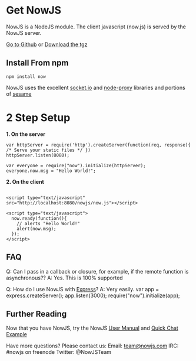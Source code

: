 Get NowJS
=========
NowJS is a NodeJS module. The client javascript (now.js) is served by the NowJS server.


<a href="https://github.com/Flotype/now/">Go to Github</a> or 
<a href="https://github.com/Flotype/now/tarball/master">Download the tgz</a>


Install From npm
----------------

`npm install now`



NowJS uses the excellent <a href="https://github.com/LearnBoost/Socket.IO-node">socket.io</a> and <a href="https://github.com/isaacs/node-proxy">node-proxy</a> libraries and portions of <a href="https://github.com/substack/node-sesame">sesame</a>


2 Step Setup
==============

**1. On the server**

    
    var httpServer = require('http').createServer(function(req, response){ /* Serve your static files */ })
    httpServer.listen(8080);
    
    var everyone = require("now").initialize(httpServer);
    everyone.now.msg = "Hello World!";
    
**2. On the client**
<pre><code>
&lt;script type="text/javascript" src="http://localhost:8080/nowjs/now.js">&lt;/script>

&lt;script type="text/javascript"&gt;
  now.ready(function(){
    // alerts "Hello World!"
    alert(now.msg);
  });
&lt;/script>
</code></pre>

FAQ
-------

Q: Can I pass in a callback or closure, for example, if the remote function is asynchronous??
A: Yes. This is 100% supported

Q: How do I use NowJS with [Express](https://github.com/visionmedia/express)?
A: Very easily. 
    var app = express.createServer();
    app.listen(3000);
    require("now").initialize(app);


Further Reading
---------------

Now that you have NowJS, try the NowJS [User Manual](http://nowjs.com/doc) and [Quick Chat Example](http://nowjs.com/guide) 

Have more questions? Please contact us:
Email: team@nowjs.com
IRC: #nowjs on freenode
Twitter: @NowJSTeam
